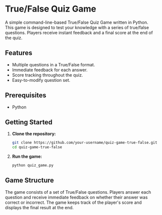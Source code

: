 # True/False Quiz Game

A simple command-line-based True/False Quiz Game written in Python. This game is designed to test your knowledge with a series of true/false questions. Players receive instant feedback and a final score at the end of the quiz.

## Features
- Multiple questions in a True/False format.
- Immediate feedback for each answer.
- Score tracking throughout the quiz.
- Easy-to-modify question set.

## Prerequisites
- Python 

## Getting Started

1. **Clone the repository:**
    ```bash
    git clone https://github.com/your-username/quiz-game-true-false.git
    cd quiz-game-true-false
    ```

2. **Run the game:**
    ```bash
    python quiz_game.py
    ```

## Game Structure
The game consists of a set of True/False questions. Players answer each question and receive immediate feedback on whether their answer was correct or incorrect. The game keeps track of the player's score and displays the final result at the end.


